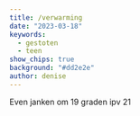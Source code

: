 ```yaml
---
title: /verwarming
date: "2023-03-18"
keywords:
  - gestoten
  - teen
show_chips: true
background: "#dd2e2e"
author: denise
---
```


Even janken om 19 graden ipv 21
